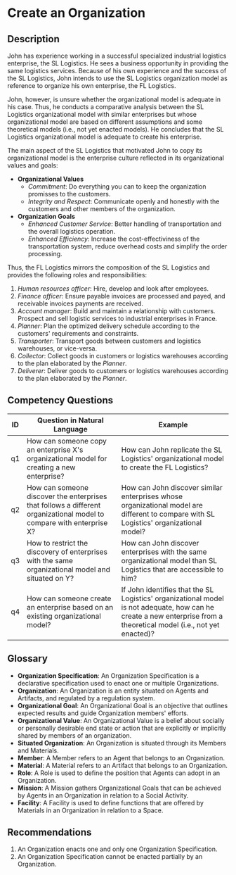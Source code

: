 # Create an Organization

## Description
John has experience working in a successful specialized industrial logistics enterprise, the SL Logistics. He sees a business opportunity in providing the same logistics services. Because of his own experience and the success of the SL Logistics, John intends to use the SL Logistics organization model as reference to organize his own enterprise, the FL Logistics.

John, however, is unsure whether the organizational model is adequate in his case. Thus, he conducts a comparative analysis between the SL Logistics organizational model with similar enterprises but whose organizational model are based on different assumptions and some theoretical models (i.e., not yet enacted models). He concludes that the SL Logistics organizational model is adequate to create his enterprise.

The main aspect of the SL Logistics that motivated John to copy its organizational model is the enterprise culture reflected in its organizational values and goals:

* **Organizational Values**
  + _Commitment_: Do everything you can to keep the organization promisses to the customers.
  + _Integrity and Respect_: Communicate openly and honestly with the customers and other members of the organization.
* **Organization Goals**
  + _Enhanced Customer Service_: Better handling of transportation and the overall logistics operation.
  + _Enhanced Efficiency_: Increase the cost-effectiviness of the transportation system, reduce overhead costs and simplify the order processing.

Thus, the FL Logistics mirrors the composition of the SL Logistics and provides the following roles and responsibilities:
  1. _Human resources officer_: Hire, develop and look after employees.
  2. _Finance officer_: Ensure payable invoices are processed and payed, and receivable invoices payments are received.
  3. _Account manager_: Build and maintain a relationship with customers. Prospect and sell logistic services to industrial enterprises in France.
  4. _Planner_: Plan the optimized delivery schedule according to the customers' requirements and constraints.
  5. _Transporter_: Transport goods between customers and logistics warehouses, or vice-versa.
  6. _Collector_: Collect goods in customers or logistics warehouses according to the plan elaborated by the _Planner_.
  7. _Deliverer_: Deliver goods to customers or logistics warehouses according to the plan elaborated by the _Planner_.

## Competency Questions

| ID | Question in Natural Language | Example |
|----|------------------------------|---------|
| q1 | How can someone copy an enterprise X's organizational model for creating a new enterprise?                           | How can John replicate the SL Logistics' organizational model to create the FL Logistics? |
| q2 | How can someone discover the enterprises that follows a different organizational model to compare with enterprise X? | How can John discover similar enterprises whose organizational model are different to compare with SL Logistics' organizational model?                                |
| q3 | How to restrict the discovery of enterprises with the same organizational model and situated on Y?                   | How can John discover enterprises with the same organizational model than SL Logistics that are accessible to him?                                                    |
| q4 | How can someone create an enterprise based on an existing organizational model?                                      | If John identifies that the SL Logistics' organizational model is not adequate, how can he create a new enterprise from a theoretical model (i.e., not yet enacted)?  |

## Glossary

* **Organization Specification**: An Organization Specification is a declarative specification used to enact one or multiple Organizations.
* **Organization**: An Organization is an entity situated on Agents and Artifacts, and regulated by a regulation system.
* **Organizational Goal**: An Organizational Goal is an objective that outlines expected results and guide Organization members' efforts.
* **Organizational Value**: An Organizational Value is a belief about socially or personally desirable end state or action that are explicitly or implicitly shared by members of an organization.
* **Situated Organization**: An Organization is situated through its Members and Materials.
* **Member**: A Member refers to an Agent that belongs to an Organization.
* **Material**: A Material refers to an Artifact that belongs to an Organization.
* **Role**: A Role is used to define the position that Agents can adopt in an Organization.
* **Mission**: A Mission gathers Organizational Goals that can be achieved by Agents in an Organization in relation to a Social Activity.
* **Facility**: A Facility is used to define functions that are offered by Materials in an Organization in relation to a Space.

## Recommendations

1. An Organization enacts one and only one Organization Specification.
2. An Organization Specification cannot be enacted partially by an Organization.
